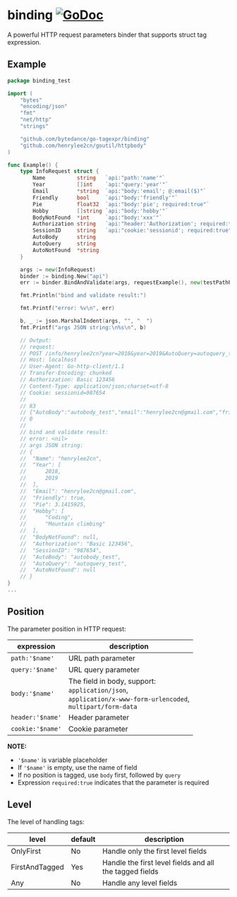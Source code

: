 # binding [![GoDoc](https://img.shields.io/badge/godoc-reference-blue.svg?style=flat-square)](http://godoc.org/github.com/bytedance/go-tagexpr/binding)

A powerful HTTP request parameters binder that supports struct tag expression.

## Example

```go
package binding_test

import (
	"bytes"
	"encoding/json"
	"fmt"
	"net/http"
	"strings"

	"github.com/bytedance/go-tagexpr/binding"
	"github.com/henrylee2cn/goutil/httpbody"
)

func Example() {
	type InfoRequest struct {
		Name          string   `api:"path:'name'"`
		Year          []int    `api:"query:'year'"`
		Email         *string  `api:"body:'email'; @:email($)"`
		Friendly      bool     `api:"body:'friendly'"`
		Pie           float32  `api:"body:'pie'; required:true"`
		Hobby         []string `api:"body:'hobby'"`
		BodyNotFound  *int     `api:"body:'xxx'"`
		Authorization string   `api:"header:'Authorization'; required:true; @:$=='Basic 123456'"`
		SessionID     string   `api:"cookie:'sessionid'; required:true"`
		AutoBody      string
		AutoQuery     string
		AutoNotFound  *string
	}

	args := new(InfoRequest)
	binder := binding.New("api")
	err := binder.BindAndValidate(args, requestExample(), new(testPathParams))

	fmt.Println("bind and validate result:")

	fmt.Printf("error: %v\n", err)

	b, _ := json.MarshalIndent(args, "", "	")
	fmt.Printf("args JSON string:\n%s\n", b)

	// Output:
	// request:
	// POST /info/henrylee2cn?year=2018&year=2019&AutoQuery=autoquery_test HTTP/1.1
	// Host: localhost
	// User-Agent: Go-http-client/1.1
	// Transfer-Encoding: chunked
	// Authorization: Basic 123456
	// Content-Type: application/json;charset=utf-8
	// Cookie: sessionid=987654
	//
	// 83
	// {"AutoBody":"autobody_test","email":"henrylee2cn@gmail.com","friendly":true,"hobby":["Coding","Mountain climbing"],"pie":3.1415926}
	// 0
	//
	// bind and validate result:
	// error: <nil>
	// args JSON string:
	// {
	// 	"Name": "henrylee2cn",
	// 	"Year": [
	// 		2018,
	// 		2019
	// 	],
	// 	"Email": "henrylee2cn@gmail.com",
	// 	"Friendly": true,
	// 	"Pie": 3.1415925,
	// 	"Hobby": [
	// 		"Coding",
	// 		"Mountain climbing"
	// 	],
	// 	"BodyNotFound": null,
	// 	"Authorization": "Basic 123456",
	// 	"SessionID": "987654",
	// 	"AutoBody": "autobody_test",
	// 	"AutoQuery": "autoquery_test",
	// 	"AutoNotFound": null
	// }
}
...
```

## Position

The parameter position in HTTP request:

|expression|description|
|---------------|-----------|
|`path:'$name'`|URL path parameter
|`query:'$name'`|URL query parameter
|`body:'$name'`|The field in body, support:<br>`application/json`,<br>`application/x-www-form-urlencoded`,<br>`multipart/form-data`
|`header:'$name'`|Header parameter
|`cookie:'$name'`|Cookie parameter

**NOTE:**

- `'$name'` is variable placeholder
- If `'$name'` is empty, use the name of field
- If no position is tagged, use `body` first, followed by `query`
- Expression `required:true` indicates that the parameter is required


## Level

The level of handling tags:

|level|default|description|
|-----|-------|-----------|
|OnlyFirst|No|Handle only the first level fields
|FirstAndTagged|Yes|Handle the first level fields and all the tagged fields|
|Any|No|Handle any level fields|